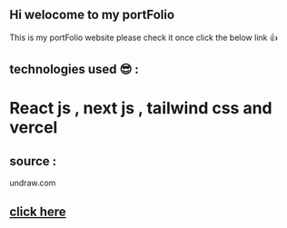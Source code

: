 ## Hi welocome to my portFolio 

This is my portFolio website please check it once click the below link  :+1:

## technologies used  :sunglasses: :

# React js , next js , tailwind css and vercel 

## source  :

 undraw.com 

##  [click here](https://ak-anilikarikatti.vercel.app/) 
